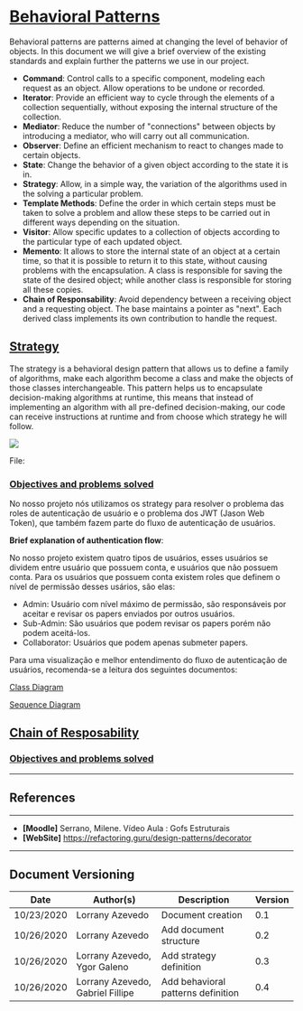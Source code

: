 <span id="sp"></span>
# **<a href="#sp">Behavioral Patterns</a>**

Behavioral patterns are patterns aimed at changing the level of behavior of objects. In this document we will give a brief overview of the existing standards and explain further the patterns we use in our project.

- **Command**: Control calls to a specific component, modeling each request as an object. Allow operations to be undone or recorded.
- **Iterator**: Provide an efficient way to cycle through the elements of a collection sequentially, without exposing the internal structure of the collection.
- **Mediator**: Reduce the number of "connections" between objects by introducing a mediator, who will carry out all communication.
- **Observer**: Define an efficient mechanism to react to changes made to certain objects.
- **State**: Change the behavior of a given object according to the state it is in.
- **Strategy**: Allow, in a simple way, the variation of the algorithms used in the
solving a particular problem.
- **Template Methods**: Define the order in which certain steps must be taken to solve a problem and allow these steps to be carried out in different ways depending on the situation.
- **Visitor**: Allow specific updates to a collection of objects according to the particular type of each updated object.
- **Memento**: It allows to store the internal state of an object at a certain time, so that it is possible to return it to this state, without causing problems with the encapsulation. A class is responsible for saving the state of the desired object; while another class is responsible for storing all these copies.
- **Chain of Responsability**: Avoid dependency between a receiving object and a requesting object. The base maintains a pointer as "next". Each derived class implements its own contribution to handle the request.


<span id="adp"></span>
## <a href="#adp">Strategy</a>

The strategy is a behavioral design pattern that allows us to define a family of algorithms, make each algorithm become a class and make the objects of those classes interchangeable. This pattern helps us to encapsulate decision-making algorithms at runtime, this means that instead of implementing an algorithm with all pre-defined decision-making, our code can receive instructions at runtime and from choose which strategy he will follow.

![](./images/)


File: <a href="" target="blank"></a>


<span id="OB"></span>
### <a href="#OB">Objectives and problems solved</a>

No nosso projeto nós utilizamos os strategy para resolver o problema das roles de autenticação de usuário e o problema dos JWT (Jason Web Token), que também fazem parte do fluxo de autenticação de usuários.

 **Brief explanation of authentication flow**: 

No nosso projeto existem quatro tipos de usuários, esses usuários se dividem entre usuário que possuem conta, e usuários que não possuem conta. Para os usuários que possuem conta existem roles que definem o nível de permissão desses usários, são elas:

- Admin: Usuário com nível máximo de permissão, são responsáveis por aceitar e revisar os papers enviados por outros usuários.
- Sub-Admin: São usuários que podem revisar os papers porém não podem aceitá-los.
- Collaborator: Usuários que podem apenas submeter papers. 

Para uma visualização e melhor entendimento do fluxo de autenticação de usuários, recomenda-se a leitura dos seguintes documentos: 

[Class Diagram](../traditionalModeling/staticDiagrams/classDiagram.md)

[Sequence Diagram](../traditionalModeling/dynamicDiagrams/sequenceDiagram.md)


<span id="dec"></span>
## <a href="#dec">Chain of Resposability</a>

<span id="OB"></span>
### <a href="#OB">Objectives and problems solved</a>


---
## References
---

- **[Moodle]** Serrano, Milene. Vídeo Aula : Gofs Estruturais
- **[WebSite]** <a href="deco">https://refactoring.guru/design-patterns/decorator</a>


---

## Document Versioning

| Date | Author(s) | Description | Version |
|------|-------|-----------|--------|
| 10/23/2020 | Lorrany Azevedo | Document creation | 0.1 |
| 10/26/2020 | Lorrany Azevedo| Add document structure | 0.2 |
| 10/26/2020 | Lorrany Azevedo, Ygor Galeno | Add strategy definition | 0.3 |
| 10/26/2020 | Lorrany Azevedo, Gabriel Fillipe | Add behavioral patterns definition | 0.4 |

